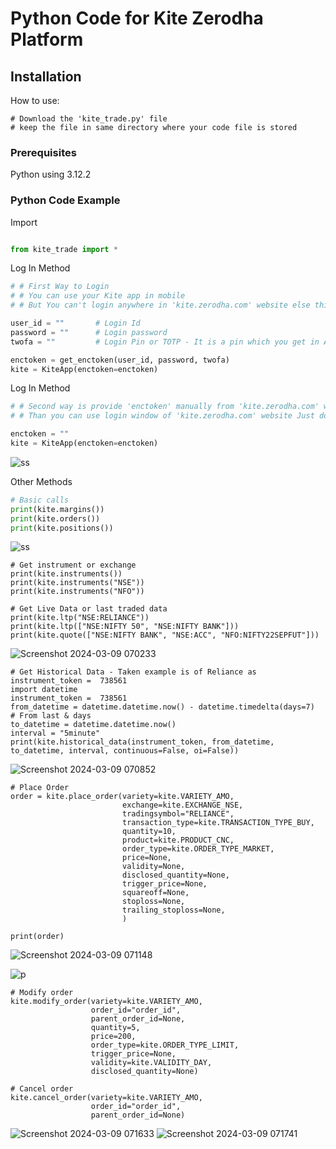 
# Python Code for Kite Zerodha Platform

## Installation

How to use:

```
# Download the 'kite_trade.py' file
# keep the file in same directory where your code file is stored
```

### Prerequisites

Python using 3.12.2

### Python Code Example
Import
```python

from kite_trade import *

```
Log In Method
```python
# # First Way to Login
# # You can use your Kite app in mobile
# # But You can't login anywhere in 'kite.zerodha.com' website else this session will disconnected

user_id = ""       # Login Id
password = ""      # Login password
twofa = ""         # Login Pin or TOTP - It is a pin which you get in APP code section

enctoken = get_enctoken(user_id, password, twofa)
kite = KiteApp(enctoken=enctoken)
```
Log In Method
```python
# # Second way is provide 'enctoken' manually from 'kite.zerodha.com' website
# # Than you can use login window of 'kite.zerodha.com' website Just don't logout from that window

enctoken = ""
kite = KiteApp(enctoken=enctoken)
```

![ss](https://github.com/Anubhavmalik1/Zerodha_Login_LiveOrderPLacement/assets/147001039/a20e7ed1-d51a-4bef-9447-36a831949cd6)


Other Methods
```python
# Basic calls
print(kite.margins())
print(kite.orders())
print(kite.positions())
```
![ss](https://github.com/Anubhavmalik1/Zerodha_Login_LiveOrderPLacement/assets/147001039/5a7cdeed-c523-4c83-9aeb-189a6ad7d743)
```
# Get instrument or exchange
print(kite.instruments())
print(kite.instruments("NSE"))
print(kite.instruments("NFO"))

# Get Live Data or last traded data
print(kite.ltp("NSE:RELIANCE"))
print(kite.ltp(["NSE:NIFTY 50", "NSE:NIFTY BANK"]))
print(kite.quote(["NSE:NIFTY BANK", "NSE:ACC", "NFO:NIFTY22SEPFUT"]))
```
![Screenshot 2024-03-09 070233](https://github.com/Anubhavmalik1/Zerodha_Login_LiveOrderPLacement/assets/147001039/7f4d9939-f7bb-4e47-8b10-071e1cebaacb)
```
# Get Historical Data - Taken example is of Reliance as instrument_token =  738561
import datetime
instrument_token =  738561
from_datetime = datetime.datetime.now() - datetime.timedelta(days=7)     # From last & days
to_datetime = datetime.datetime.now()
interval = "5minute"
print(kite.historical_data(instrument_token, from_datetime, to_datetime, interval, continuous=False, oi=False))
```
![Screenshot 2024-03-09 070852](https://github.com/Anubhavmalik1/Zerodha_Login_LiveOrderPLacement/assets/147001039/6411ac18-2a3b-44f1-9658-e096e9a5fb0b)
```
# Place Order
order = kite.place_order(variety=kite.VARIETY_AMO,
                         exchange=kite.EXCHANGE_NSE,
                         tradingsymbol="RELIANCE",
                         transaction_type=kite.TRANSACTION_TYPE_BUY,
                         quantity=10,
                         product=kite.PRODUCT_CNC,
                         order_type=kite.ORDER_TYPE_MARKET,
                         price=None,
                         validity=None,
                         disclosed_quantity=None,
                         trigger_price=None,
                         squareoff=None,
                         stoploss=None,
                         trailing_stoploss=None,
                         )

print(order)
```
![Screenshot 2024-03-09 071148](https://github.com/Anubhavmalik1/Zerodha_Login_LiveOrderPLacement/assets/147001039/ce3f4b12-415d-4ee2-aebb-4d9fd43ce16a)

![p](https://github.com/Anubhavmalik1/Zerodha_Login_LiveOrderPLacement/assets/147001039/270510c4-f3f4-4b70-bc08-9dd165b72d6f)
```
# Modify order
kite.modify_order(variety=kite.VARIETY_AMO,
                  order_id="order_id",
                  parent_order_id=None,
                  quantity=5,
                  price=200,
                  order_type=kite.ORDER_TYPE_LIMIT,
                  trigger_price=None,
                  validity=kite.VALIDITY_DAY,
                  disclosed_quantity=None)

# Cancel order
kite.cancel_order(variety=kite.VARIETY_AMO,
                  order_id="order_id",
                  parent_order_id=None)
```
![Screenshot 2024-03-09 071633](https://github.com/Anubhavmalik1/Zerodha_Login_LiveOrderPLacement/assets/147001039/e3efce41-aa05-48b6-a938-b54df1a28ee1)
![Screenshot 2024-03-09 071741](https://github.com/Anubhavmalik1/Zerodha_Login_LiveOrderPLacement/assets/147001039/c4ea9dc3-2127-4f63-a2a2-31845223047d)
```

